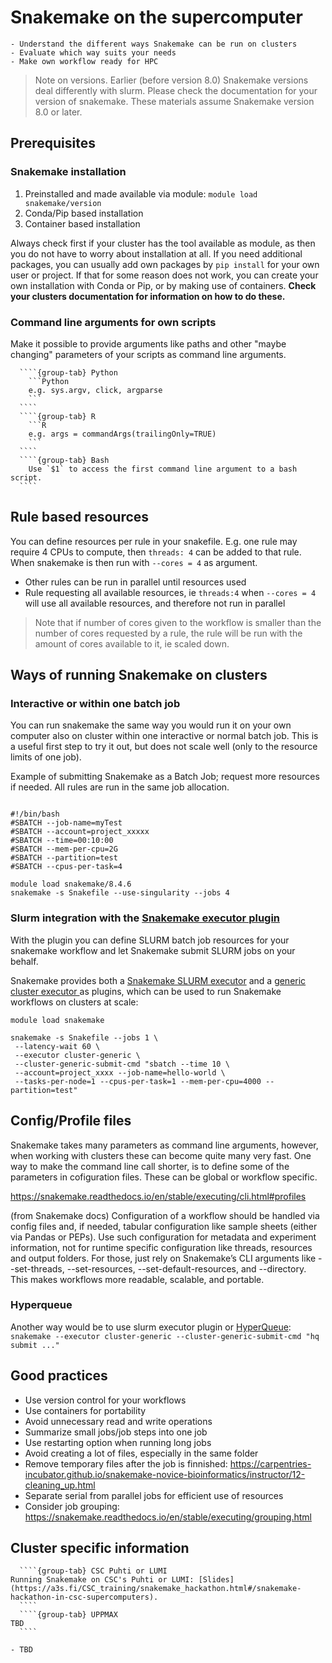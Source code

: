 # Snakemake on the supercomputer

```{objectives}
- Understand the different ways Snakemake can be run on clusters
- Evaluate which way suits your needs 
- Make own workflow ready for HPC
```

> Note on versions. Earlier (before version 8.0) Snakemake versions deal differently with slurm. Please check the documentation for your version of snakemake. These materials assume Snakemake version 8.0 or later.

## Prerequisites

### Snakemake installation

1. Preinstalled and made available via module: `module load snakemake/version`
2. Conda/Pip based installation
3. Container based installation

Always check first if your cluster has the tool available as module, as then you do not have to worry about installation at all.
If you need additional packages, you can usually add own packages by `pip install` for your own user or project. If that for some reason does not work, you can create your own installation with Conda or Pip, or by making use of containers. **Check your clusters documentation for information on how to do these.**

### Command line arguments for own scripts

Make it possible to provide arguments like paths and other "maybe changing" parameters of your scripts as command line arguments. 


`````{tabs}
  ````{group-tab} Python
    ```Python
    e.g. sys.argv, click, argparse
    ```
  ```` 
  ````{group-tab} R
    ```R
    e.g. args = commandArgs(trailingOnly=TRUE)
    ```
  ````
  ````{group-tab} Bash 
    Use `$1` to access the first command line argument to a bash script.
  ````
`````



## Rule based resources

You can define resources per rule in your snakefile. E.g. one rule may require 4 CPUs to compute, then `threads: 4` can be added to that rule. When snakemake is then run with `--cores = 4` as argument. 
* Other rules can be run in parallel until resources used
* Rule requesting all available resources, ie `threads:4` when `--cores = 4` will use all available resources, and therefore not run in parallel

> Note that if number of cores given to the workflow is smaller than the number of cores requested by a rule, the rule will be run with the amount of cores available to it, ie scaled down. 


## Ways of running Snakemake on clusters

### Interactive or within one batch job

You can run snakemake the same way you would run it on your own computer also on cluster within one interactive or normal batch job. This is a useful first step to try it out, but does not scale well (only to the resource limits of one job).

Example of submitting Snakemake as a Batch Job; request more resources if needed. All rules are run in the same job allocation.

```

#!/bin/bash
#SBATCH --job-name=myTest
#SBATCH --account=project_xxxxx
#SBATCH --time=00:10:00
#SBATCH --mem-per-cpu=2G
#SBATCH --partition=test
#SBATCH --cpus-per-task=4

module load snakemake/8.4.6
snakemake -s Snakefile --use-singularity --jobs 4
```

### Slurm integration with the [Snakemake executor plugin](https://snakemake.github.io/snakemake-plugin-catalog/plugins/executor/slurm.html)

With the plugin you can define SLURM batch job resources for your snakemake workflow and let Snakemake submit SLURM jobs on your behalf. 

Snakemake provides both a [Snakemake SLURM executor](https://snakemake.github.io/snakemake-plugin-catalog/plugins/executor/slurm.html) and a [generic cluster executor ](https://snakemake.github.io/snakemake-plugin-catalog/plugins/executor/cluster-generic.html) as plugins, which can be used to run Snakemake workflows on clusters at scale:

```
module load snakemake

snakemake -s Snakefile --jobs 1 \
 --latency-wait 60 \
 --executor cluster-generic \
 --cluster-generic-submit-cmd "sbatch --time 10 \
 --account=project_xxxx --job-name=hello-world \
 --tasks-per-node=1 --cpus-per-task=1 --mem-per-cpu=4000 --partition=test"
```

## Config/Profile files

Snakemake takes many parameters as command line arguments, however, when working with clusters these can become quite many very fast. One way to make the command line call shorter, is to define some of the parameters in cofiguration files. These can be global or workflow specific. 

https://snakemake.readthedocs.io/en/stable/executing/cli.html#profiles

(from Snakemake docs)
Configuration of a workflow should be handled via config files and, if needed, tabular configuration like sample sheets (either via Pandas or PEPs). Use such configuration for metadata and experiment information, not for runtime specific configuration like threads, resources and output folders. For those, just rely on Snakemake’s CLI arguments like --set-threads, --set-resources, --set-default-resources, and --directory. This makes workflows more readable, scalable, and portable.

### Hyperqueue

Another way would be to use slurm executor plugin or [HyperQueue](https://docs.csc.fi/support/tutorials/snakemake-puhti/#running-snakemake-workflow-with-apptainer-containers): `snakemake --executor cluster-generic --cluster-generic-submit-cmd "hq submit ..."  `

## Good practices

- Use version control for your workflows
- Use containers for portability
- Avoid unnecessary read and write operations
- Summarize small jobs/job steps into one job
- Use restarting option when running long jobs
- Avoid creating a lot of files, especially in the same folder
- Remove temporary files after the job is finnished: https://carpentries-incubator.github.io/snakemake-novice-bioinformatics/instructor/12-cleaning_up.html
- Separate serial from parallel jobs for efficient use of resources
- Consider job grouping: https://snakemake.readthedocs.io/en/stable/executing/grouping.html

##  Cluster specific information

`````{tabs}
  ````{group-tab} CSC Puhti or LUMI
Running Snakemake on CSC's Puhti or LUMI: [Slides](https://a3s.fi/CSC_training/snakemake_hackathon.html#/snakemake-hackathon-in-csc-supercomputers).
  ````
  ````{group-tab} UPPMAX
TBD
  ````
`````


```{keypoints}
- TBD
```
